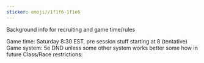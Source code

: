 ```yaml
---
sticker: emoji//1f1f6-1f1e6
---
```

Background info for recruiting and game time/rules

Game time: Saturday 8:30 EST, pre session stuff starting at 8 (tentative)
Game system: 5e DND unless some other system works better some how in future
Class/Race restrictions: 
